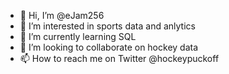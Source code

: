 - 👋 Hi, I’m @eJam256
- 👀 I’m interested in sports data and anlytics
- 🌱 I’m currently learning SQL
- 💞️ I’m looking to collaborate on hockey data
- 📫 How to reach me on Twitter @hockeypuckoff

<!---
eJam256/eJam256 is a ✨ special ✨ repository because its `README.md` (this file) appears on your GitHub profile.
You can click the Preview link to take a look at your changes.
--->

